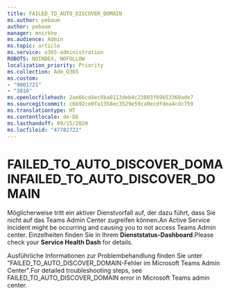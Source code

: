 ```yaml
---
title: FAILED_TO_AUTO_DISCOVER_DOMAIN
ms.author: pebaum
author: pebaum
manager: mnirkhe
ms.audience: Admin
ms.topic: article
ms.service: o365-administration
ROBOTS: NOINDEX, NOFOLLOW
localization_priority: Priority
ms.collection: Adm_O365
ms.custom:
- "9001721"
- "3816"
ms.openlocfilehash: 2ae66cd4ec8ba0113deb4c23803f69b53360ade7
ms.sourcegitcommit: c6692ce0fa1358ec3529e59ca0ecdfdea4cdc759
ms.translationtype: HT
ms.contentlocale: de-DE
ms.lasthandoff: 09/15/2020
ms.locfileid: "47782722"
---
```

# <a name="failed_to_auto_discover_domain"></a><span data-ttu-id="baa4e-102">FAILED_TO_AUTO_DISCOVER_DOMAIN</span><span class="sxs-lookup"><span data-stu-id="baa4e-102">FAILED_TO_AUTO_DISCOVER_DOMAIN</span></span>

<span data-ttu-id="baa4e-103">Möglicherweise tritt ein aktiver Dienstvorfall auf, der dazu führt, dass Sie nicht auf das Teams Admin Center zugreifen können.</span><span class="sxs-lookup"><span data-stu-id="baa4e-103">An Active Service Incident might be occurring and causing you to not access Teams Admin center.</span></span> <span data-ttu-id="baa4e-104">Einzelheiten finden Sie in Ihrem **Dienststatus-Dashboard**.</span><span class="sxs-lookup"><span data-stu-id="baa4e-104">Please check your **Service Health Dash** for details.</span></span>

<span data-ttu-id="baa4e-105">Ausführliche Informationen zur Problembehandlung finden Sie unter "FAILED_TO_AUTO_DISCOVER_DOMAIN-Fehler im Microsoft Teams Admin Center".</span><span class="sxs-lookup"><span data-stu-id="baa4e-105">For detailed troubleshooting steps, see FAILED_TO_AUTO_DISCOVER_DOMAIN error in Microsoft Teams admin center.</span></span>
